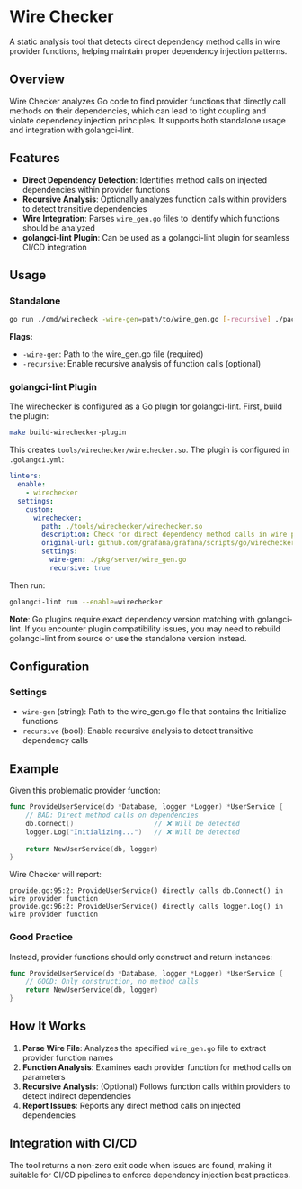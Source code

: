 # Wire Checker

A static analysis tool that detects direct dependency method calls in wire provider functions, helping maintain proper dependency injection patterns.

## Overview

Wire Checker analyzes Go code to find provider functions that directly call methods on their dependencies, which can lead to tight coupling and violate dependency injection principles. It supports both standalone usage and integration with golangci-lint.

## Features

- **Direct Dependency Detection**: Identifies method calls on injected dependencies within provider functions
- **Recursive Analysis**: Optionally analyzes function calls within providers to detect transitive dependencies
- **Wire Integration**: Parses `wire_gen.go` files to identify which functions should be analyzed
- **golangci-lint Plugin**: Can be used as a golangci-lint plugin for seamless CI/CD integration

## Usage

### Standalone

```bash
go run ./cmd/wirecheck -wire-gen=path/to/wire_gen.go [-recursive] ./packages/to/analyze/...
```

**Flags:**
- `-wire-gen`: Path to the wire_gen.go file (required)
- `-recursive`: Enable recursive analysis of function calls (optional)

### golangci-lint Plugin

The wirechecker is configured as a Go plugin for golangci-lint. First, build the plugin:

```bash
make build-wirechecker-plugin
```

This creates `tools/wirechecker/wirechecker.so`. The plugin is configured in `.golangci.yml`:

```yaml
linters:
  enable:
    - wirechecker
  settings:
    custom:
      wirechecker:
        path: ./tools/wirechecker/wirechecker.so
        description: Check for direct dependency method calls in wire provider functions
        original-url: github.com/grafana/grafana/scripts/go/wirechecker
        settings:
          wire-gen: ./pkg/server/wire_gen.go
          recursive: true
```

Then run:
```bash
golangci-lint run --enable=wirechecker
```

**Note**: Go plugins require exact dependency version matching with golangci-lint. If you encounter plugin compatibility issues, you may need to rebuild golangci-lint from source or use the standalone version instead.

## Configuration

### Settings

- `wire-gen` (string): Path to the wire_gen.go file that contains the Initialize functions
- `recursive` (bool): Enable recursive analysis to detect transitive dependency calls

## Example

Given this problematic provider function:

```go
func ProvideUserService(db *Database, logger *Logger) *UserService {
    // BAD: Direct method calls on dependencies
    db.Connect()                    // ❌ Will be detected
    logger.Log("Initializing...")   // ❌ Will be detected
    
    return NewUserService(db, logger)
}
```

Wire Checker will report:
```
provide.go:95:2: ProvideUserService() directly calls db.Connect() in wire provider function
provide.go:96:2: ProvideUserService() directly calls logger.Log() in wire provider function
```

### Good Practice

Instead, provider functions should only construct and return instances:

```go
func ProvideUserService(db *Database, logger *Logger) *UserService {
    // GOOD: Only construction, no method calls
    return NewUserService(db, logger)
}
```

## How It Works

1. **Parse Wire File**: Analyzes the specified `wire_gen.go` file to extract provider function names
2. **Function Analysis**: Examines each provider function for method calls on parameters
3. **Recursive Analysis**: (Optional) Follows function calls within providers to detect indirect dependencies
4. **Report Issues**: Reports any direct method calls on injected dependencies

## Integration with CI/CD

The tool returns a non-zero exit code when issues are found, making it suitable for CI/CD pipelines to enforce dependency injection best practices.
